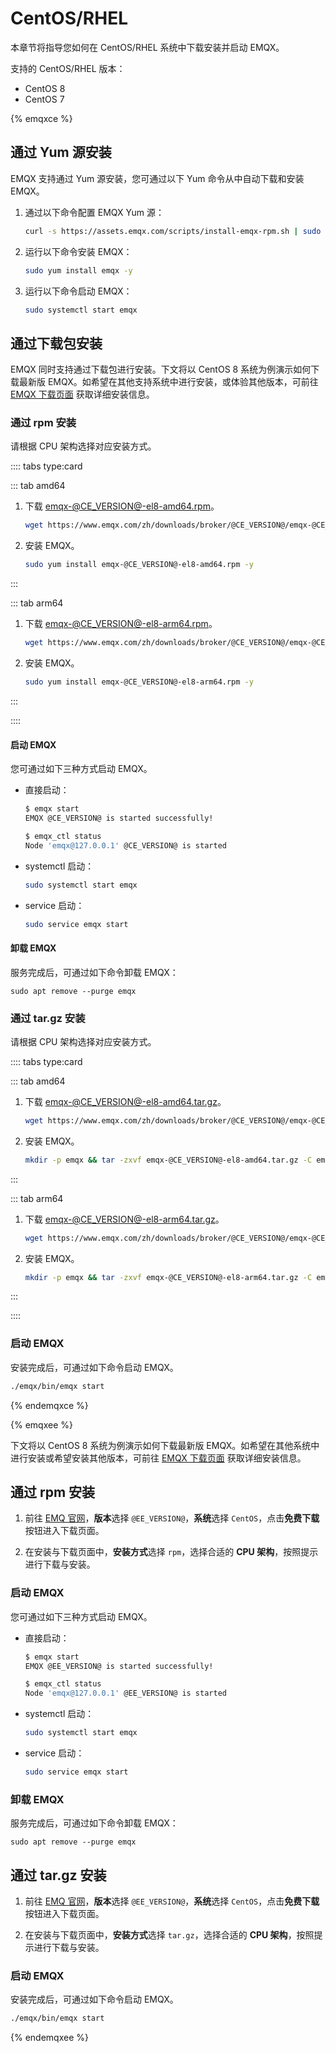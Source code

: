 # CentOS/RHEL

本章节将指导您如何在 CentOS/RHEL 系统中下载安装并启动 EMQX。

支持的 CentOS/RHEL 版本：

- CentOS 8
- CentOS 7

{% emqxce %}

## 通过 Yum 源安装

EMQX 支持通过 Yum 源安装，您可通过以下 Yum 命令从中自动下载和安装 EMQX。

1. 通过以下命令配置 EMQX Yum 源：

   ```bash
   curl -s https://assets.emqx.com/scripts/install-emqx-rpm.sh | sudo bash
   ```

2. 运行以下命令安装 EMQX：

   ```bash
   sudo yum install emqx -y
   ```

3. 运行以下命令启动 EMQX：

   ```bash
   sudo systemctl start emqx
   ```


## 通过下载包安装

EMQX 同时支持通过下载包进行安装。下文将以 CentOS 8 系统为例演示如何下载最新版 EMQX。如希望在其他支持系统中进行安装，或体验其他版本，可前往 [EMQX 下载页面](https://www.emqx.io/zh/downloads?os=CentOS) 获取详细安装信息。

### 通过 rpm 安装

请根据 CPU 架构选择对应安装方式。

:::: tabs type:card

::: tab amd64

1. 下载 [emqx-@CE_VERSION@-el8-amd64.rpm](https://www.emqx.com/zh/downloads/broker/@CE_VERSION@/emqx-@CE_VERSION@-el8-amd64.rpm)。

   ```bash
   wget https://www.emqx.com/zh/downloads/broker/@CE_VERSION@/emqx-@CE_VERSION@-el8-amd64.rpm
   ```

2. 安装 EMQX。

   ```bash
   sudo yum install emqx-@CE_VERSION@-el8-amd64.rpm -y
   ```

:::

::: tab arm64
1. 下载 [emqx-@CE_VERSION@-el8-arm64.rpm](https://www.emqx.com/zh/downloads/broker/@CE_VERSION@/emqx-@CE_VERSION@-el8-arm64.rpm)。

   ```bash
   wget https://www.emqx.com/zh/downloads/broker/@CE_VERSION@/emqx-@CE_VERSION@-el8-arm64.rpm
   ```

2. 安装 EMQX。
   ```bash
   sudo yum install emqx-@CE_VERSION@-el8-arm64.rpm -y
   ```

:::

::::

#### 启动 EMQX

您可通过如下三种方式启动 EMQX。

- 直接启动：

  ```bash
  $ emqx start
  EMQX @CE_VERSION@ is started successfully!
  
  $ emqx_ctl status
  Node 'emqx@127.0.0.1' @CE_VERSION@ is started
- systemctl 启动：

  ```bash
  sudo systemctl start emqx
  ```

- service 启动：

  ```bash
  sudo service emqx start
  ```

#### 卸载 EMQX

服务完成后，可通过如下命令卸载 EMQX：

  ```shell
sudo apt remove --purge emqx
  ```

### 通过 tar.gz 安装

请根据 CPU 架构选择对应安装方式。

:::: tabs type:card

::: tab amd64

1. 下载 [emqx-@CE_VERSION@-el8-amd64.tar.gz](https://www.emqx.com/zh/downloads/broker/@CE_VERSION@/emqx-@CE_VERSION@-el8-amd64.tar.gz)。

   ```bash
   wget https://www.emqx.com/zh/downloads/broker/@CE_VERSION@/emqx-@CE_VERSION@-el8-amd64.tar.gz
   ```

2. 安装 EMQX。
   ```bash
   mkdir -p emqx && tar -zxvf emqx-@CE_VERSION@-el8-amd64.tar.gz -C emqx
   ```

:::

::: tab arm64
1. 下载 [emqx-@CE_VERSION@-el8-arm64.tar.gz](https://www.emqx.com/zh/downloads/broker/@CE_VERSION@/emqx-@CE_VERSION@-el8-arm64.tar.gz)。

   ```bash
   wget https://www.emqx.com/zh/downloads/broker/@CE_VERSION@/emqx-@CE_VERSION@-el8-arm64.tar.gz
   ```

2. 安装 EMQX。
   ```bash
   mkdir -p emqx && tar -zxvf emqx-@CE_VERSION@-el8-arm64.tar.gz -C emqx
   ```

:::

::::

### 启动 EMQX

安装完成后，可通过如下命令启动 EMQX。

```bash
./emqx/bin/emqx start
```

{% endemqxce %}

{% emqxee %}

下文将以 CentOS 8 系统为例演示如何下载最新版 EMQX。如希望在其他系统中进行安装或希望安装其他版本，可前往 [EMQX 下载页面](https://www.emqx.com/zh/try?product=enterprise) 获取详细安装信息。

## 通过 rpm 安装

1. 前往 [EMQ 官网](https://www.emqx.com/zh/try?product=enterprise&currentVersion=@EE_VERSION@&currentOS=CentOS=currentOS=Centos8&utm_source=docs.emqx.com&utm_medium=referral&utm_campaign=enterprise-docs-install-to-try-enterprise)，**版本**选择 `@EE_VERSION@`，**系统**选择 `CentOS`，点击**免费下载**按钮进入下载页面。

2. 在安装与下载页面中，**安装方式**选择 `rpm`，选择合适的 **CPU 架构**，按照提示进行下载与安装。

### 启动 EMQX 

您可通过如下三种方式启动 EMQX。 
- 直接启动：

  ```bash
  $ emqx start
  EMQX @EE_VERSION@ is started successfully!

  $ emqx_ctl status
  Node 'emqx@127.0.0.1' @EE_VERSION@ is started
  ```

- systemctl 启动：

  ```bash
  sudo systemctl start emqx
  ```

- service 启动：

  ```bash
  sudo service emqx start
  ```

### 卸载 EMQX

服务完成后，可通过如下命令卸载 EMQX：

  ```shell
  sudo apt remove --purge emqx
  ```

## 通过 tar.gz 安装

1. 前往 [EMQ 官网](https://www.emqx.com/zh/try?product=enterprise&currentVersion=@EE_VERSION@&currentOS=CentOS=currentOS=Centos8&utm_source=docs.emqx.com&utm_medium=referral&utm_campaign=enterprise-docs-install-to-try-enterprise)，**版本**选择 `@EE_VERSION@`，**系统**选择 `CentOS`，点击**免费下载**按钮进入下载页面。

2. 在安装与下载页面中，**安装方式**选择 `tar.gz`，选择合适的 **CPU 架构**，按照提示进行下载与安装。

### 启动 EMQX

安装完成后，可通过如下命令启动 EMQX。

```bash
./emqx/bin/emqx start
```

{% endemqxee %}
